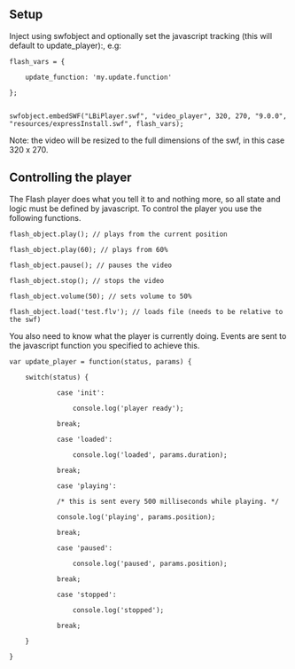 ## Setup

Inject using swfobject and optionally set the javascript tracking (this will default to update_player):, e.g:

    flash_vars = {

        update_function: 'my.update.function'

    };


    swfobject.embedSWF("LBiPlayer.swf", "video_player", 320, 270, "9.0.0", "resources/expressInstall.swf", flash_vars);

Note: the video will be resized to the full dimensions of the swf, in this case 320 x 270.

## Controlling the player

The Flash player does what you tell it to and nothing more, so all state and logic must be defined by javascript. To control the player you use the following functions.

    flash_object.play(); // plays from the current position

    flash_object.play(60); // plays from 60%

    flash_object.pause(); // pauses the video

    flash_object.stop(); // stops the video

    flash_object.volume(50); // sets volume to 50%

    flash_object.load('test.flv'); // loads file (needs to be relative to the swf)

You also need to know what the player is currently doing. Events are sent to the javascript function you specified to achieve this.

    var update_player = function(status, params) {

        switch(status) {

                case 'init':

                    console.log('player ready');

                break;

                case 'loaded':

                    console.log('loaded', params.duration);

                break;

                case 'playing':

                /* this is sent every 500 milliseconds while playing. */

                console.log('playing', params.position);

                break;

                case 'paused':

                    console.log('paused', params.position);

                break;

                case 'stopped':

                    console.log('stopped');

                break;

        }

    }
